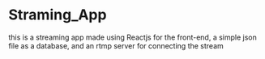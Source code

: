 # Straming_App
this is a streaming app made using Reactjs for the front-end, a simple json file as a database, and an rtmp server for connecting the stream
